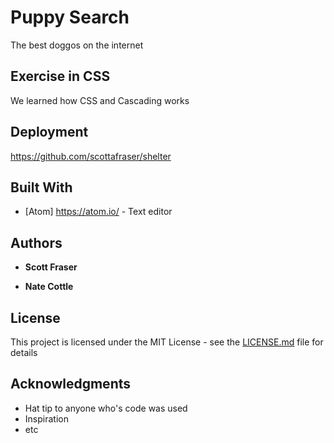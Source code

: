 # Puppy Search

The best doggos on the internet

## Exercise in CSS

We learned how CSS and Cascading works

## Deployment

https://github.com/scottafraser/shelter

## Built With

* [Atom] https://atom.io/ - Text editor

## Authors

* **Scott Fraser**

* **Nate Cottle**

## License

This project is licensed under the MIT License - see the [LICENSE.md](LICENSE.md) file for details

## Acknowledgments

* Hat tip to anyone who's code was used
* Inspiration
* etc
